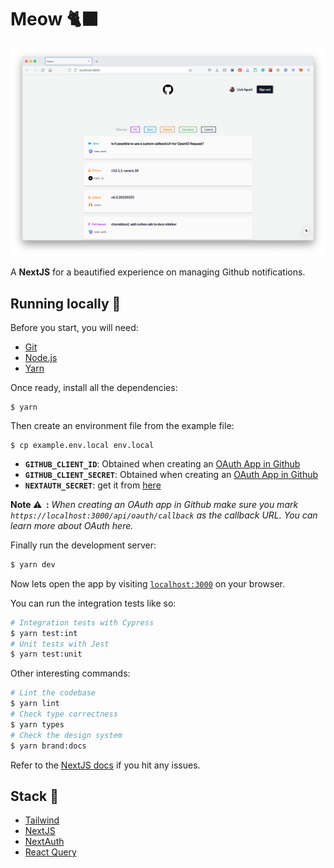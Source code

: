# Meow 🐈‍⬛

<img src=".github/images/meow-app.png" alt="screenshot" />

A **NextJS** for a beautified experience on managing Github notifications.

## Running locally 🔖

Before you start, you will need:

- [Git](http://git-scm.com/book/en/v2/Getting-Started-Installing-Git)
- [Node.js](https://nodejs.org/download/)
- [Yarn](https://yarnpkg.com/)

Once ready, install all the dependencies:

```
$ yarn
```

Then create an environment file from the example file:

```
$ cp example.env.local env.local
```

- **`GITHUB_CLIENT_ID`**: Obtained when creating an [OAuth App in Github](https://docs.github.com/en/developers/apps/building-oauth-apps/creating-an-oauth-app)
- **`GITHUB_CLIENT_SECRET`**: Obtained when creating an [OAuth App in Github](https://docs.github.com/en/developers/apps/building-oauth-apps/creating-an-oauth-app)
- **`NEXTAUTH_SECRET`**: get it from [here](https://generate-secret.vercel.app/32)

**Note ⚠️ &nbsp;:** _When creating an OAuth app in Github make sure you mark `https://localhost:3000/api/oauth/callback` as the callback URL. You can learn more about OAuth here._

Finally run the development server:

```bash
$ yarn dev
```

Now lets open the app by visiting [`localhost:3000`](http://localhost:3000/) on your browser.

You can run the integration tests like so:

```bash
# Integration tests with Cypress
$ yarn test:int
# Unit tests with Jest
$ yarn test:unit
```

Other interesting commands:

```bash
# Lint the codebase
$ yarn lint
# Check type correctness
$ yarn types
# Check the design system
$ yarn brand:docs
```

Refer to the [NextJS docs](https://nextjs.org/docs/getting-started) if you hit any issues.

## Stack 🧱

- [Tailwind](https://tailwindcss.com/)
- [NextJS](https://nextjs.org/docs/getting-started)
- [NextAuth]()
- [React Query](https://react-query.tanstack.com/)
